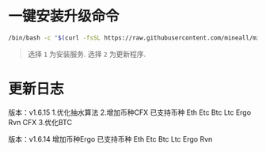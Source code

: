 # 一键安装升级命令

```bash
/bin/bash -c "$(curl -fsSL https://raw.githubusercontent.com/mineall/minerProxy/main/ssminer.sh)"
```

> 选择 `1` 为安装服务.
> 选择 `2` 为更新程序.

# 更新日志
版本：v1.6.15
1.优化抽水算法
2.增加币种CFX   已支持币种 Eth Etc Btc Ltc Ergo Rvn CFX
3.优化BTC

版本：v1.6.14
增加币种Ergo    已支持币种 Eth Etc Btc Ltc Ergo Rvn
